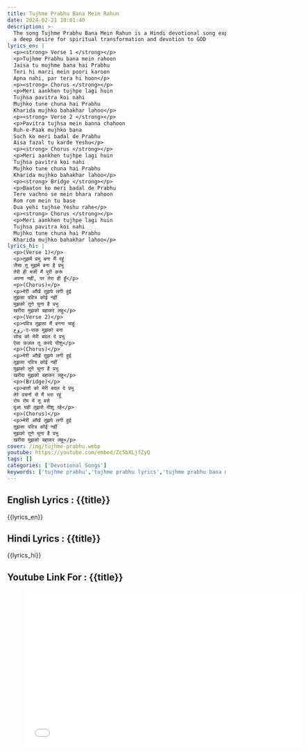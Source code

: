 ```yaml
---
title: Tujhme Prabhu Bana Mein Rahun
date: 2024-02-21 10:01:40
description: >-
  The song Tujhme Prabhu Bana Mein Rahun is a Hindi devotional song expressing
  a deep desire for spiritual transformation and devotion to GOD
lyrics_en: |
  <p><strong> Verse 1 </strong></p>
  <p>Tujhme Prabhu bana mein rahoon
  Jaisa tu mujhme bana hai Prabhu
  Teri hi marzi mein poori karoon
  Apna nahi, par tera hi hoon</p>
  <p><strong> Chorus </strong></p>
  <p>Meri aankhen tujhpe lagi huin
  Tujhsa pavitra koi nahi
  Mujhko tune chuna hai Prabhu
  Kharida mujhko bahakhar lahoo</p>
  <p><strong> Verse 2 </strong></p>
  <p>Pavitra tujhsa mein banna chahoon
  Ruh-e-Paak mujhko bana
  Soch ko meri badal de Prabhu
  Aisa fazal tu karde Yeshu</p>
  <p><strong> Chorus </strong></p>
  <p>Meri aankhen tujhpe lagi huin
  Tujhsa pavitra koi nahi
  Mujhko tune chuna hai Prabhu
  Kharida mujhko bahakhar lahoo</p>
  <p><strong> Bridge </strong></p>
  <p>Baaton ko meri badal de Prabhu
  Tere vachno se mein bhara rahoon
  Rom rom mein tu base
  Dua yehi tujhse Yeshu rahe</p>
  <p><strong> Chorus </strong></p>
  <p>Meri aankhen tujhpe lagi huin
  Tujhsa pavitra koi nahi
  Mujhko tune chuna hai Prabhu
  Kharida mujhko bahakhar lahoo</p>
lyrics_hi: |
  <p>(Verse 1)</p>
  <p>तुझमें प्रभु बना मैं रहूं
  जैसा तू मुझमें बना है प्रभु
  तेरी ही मर्जी मैं पूरी करूं
  अपना नहीं, पर तेरा ही हूँ</p>
  <p>(Chorus)</p>
  <p>मेरी आँखें तुझपे लगी हुई
  तुझसा पवित्र कोई नहीं
  मुझको तूने चुना है प्रभु
  खरीदा मुझको बहाकर लहू</p>
  <p>(Verse 2)</p>
  <p>पवित्र तुझसा मैं बनना चाहूं
  روح-ए-पाक मुझको बना
  सोच को मेरी बदल दे प्रभु
  ऐसा फ़ज़ल तू करदे यीशु</p>
  <p>(Chorus)</p>
  <p>मेरी आँखें तुझपे लगी हुई
  तुझसा पवित्र कोई नहीं
  मुझको तूने चुना है प्रभु
  खरीदा मुझको बहाकर लहू</p>
  <p>(Bridge)</p>
  <p>बातों को मेरी बदल दे प्रभु
  तेरे वचनों से मैं भरा रहूं
  रोम रोम में तू बसे
  दुआ यही तुझसे यीशु रहे</p>
  <p>(Chorus)</p>
  <p>मेरी आँखें तुझपे लगी हुई
  तुझसा पवित्र कोई नहीं
  मुझको तूने चुना है प्रभु
  खरीदा मुझको बहाकर लहू</p>
cover: /img/tujhme-prabhu.webp
youtube: https://youtube.com/embed/Zc5bXLjfZyQ
tags: []
categories: ['Devotional Songs']
keywords: ['tujhme prabhu','tujhme prabhu lyrics','tujhme prabhu bana mein Rahun Lyrics']
---
```

## English Lyrics : {{title}}
{{lyrics_en}}
## Hindi Lyrics : {{title}}
{{lyrics_hi}}
## Youtube Link For : {{title}}
<figure class="image is-16by9"><iframe class="has-ratio" width="640" height="360" src="{{youtube}}" frameborder="0" allow="accelerometer; autoplay; clipboard-write; encrypted-media; gyroscope; picture-in-picture" allowfullscreen></iframe></figure>
